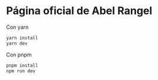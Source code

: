 # Página oficial de Abel Rangel

Con yarn

```bash
yarn install
yarn dev
```

Con pnpm

```bash
pnpm install
npm run dev
```
